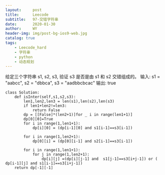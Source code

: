 ```yaml
---
layout:     post
title:      Leecode
subtitle:   97-交错字符串
date:       2020-01-30
author:     WY
header-img: img/post-bg-ios9-web.jpg
catalog: true
tags:
    - Leecode_hard
    - 字符串
    - python
    - 动态规划
---
```

给定三个字符串 s1, s2, s3, 验证 s3 是否是由 s1 和 s2 交错组成的。
输入: s1 = "aabcc", s2 = "dbbca", s3 = "aadbbcbcac"
输出: true

```
class Solution:
    def isInter(self,s1,s2,s3):
        len1,len2,len3 = len(s1),len(s2),len(s3)
        if len1+len2!=len3:
            return False
        dp = [[False]*(len2+1)]for _ i in range(len1+1)]
        dp[0][0]=True
        for i in range(1,len1+1):
            dp[i][0] = (dp[i-1][0] and s1[i-1]==s3[i-1])
        
        for i in range(1,len2+1):
            dp[0][i] = (dp[0][i-1] and s2[i-1]==s3[i-1])
        
        for i in range(1,len1+1):
            for j in range(1,len2+1):
                dp[i][j] =(dp[i][j-1] and  s1[j-1]==s3[i+j-1]) or ( dp[i-1][j] and s1[i-1]==s3[i+j-1])
    return dp[-1][-1]
```

